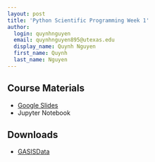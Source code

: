 ```yaml
---
layout: post
title: 'Python Scientific Programming Week 1'
author:
  login: quynhnguyen
  email: quynhnguyen895@utexas.edu
  display_name: Quynh Nguyen
  first_name: Quynh
  last_name: Nguyen
---
```

##  Course Materials
+ [Google Slides](https://docs.google.com/presentation/d/1vfK_RWn1SdkzLEvfismspceeUz8tj-tKo6JUv4B14K0/edit?usp=sharing)
+ Jupyter Notebook

## Downloads
+ [GASISData](./media/f16-scientific-python/GASISData.csv)
